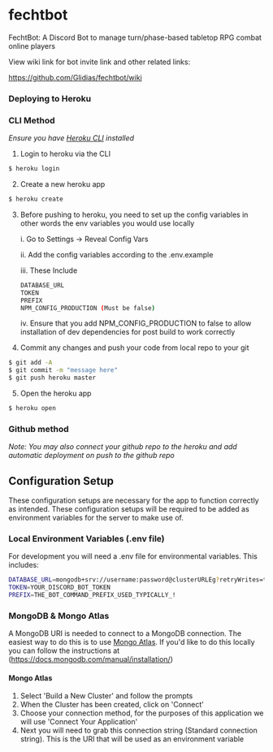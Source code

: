 # fechtbot
FechtBot: A Discord Bot to manage turn/phase-based tabletop RPG combat online players

View wiki link for bot invite link and other related links:

https://github.com/Glidias/fechtbot/wiki

### Deploying to Heroku


### CLI Method

_Ensure you have [Heroku CLI](https://devcenter.heroku.com/articles/heroku-cli) installed_

1. Login to heroku via the CLI

```bash
$ heroku login
```

2. Create a new heroku app

```bash
$ heroku create
```

3. Before pushing to heroku, you need to set up the config variables in other words the env variables you would use locally

    i. Go to Settings -> Reveal Config Vars

    ii. Add the config variables according to the .env.example

    iii. These Include

    ```bash
    DATABASE_URL
	TOKEN
	PREFIX
	NPM_CONFIG_PRODUCTION (Must be false)
    ```

    iv. Ensure that you add NPM_CONFIG_PRODUCTION to false to allow installation of dev dependencies for post build to work correctly

4. Commit any changes and push your code from local repo to your git
```bash
$ git add -A 
$ git commit -m "message here"
$ git push heroku master
```

5. Open the heroku app

```bash
$ heroku open
```

### Github method

_Note: You may also connect your github repo to the heroku and add automatic deployment on push to the github repo_


## Configuration Setup

These configuration setups are necessary for the app to function correctly as intended. These configuration setups will be required to be added as environment variables for the server to make use of.

### Local Environment Variables (.env file)
For development you will need a .env file for environmental variables. This includes:

```bash
DATABASE_URL=mongodb+srv://username:password@clusterURLEg?retryWrites=true
TOKEN=YOUR_DISCORD_BOT_TOKEN
PREFIX=THE_BOT_COMMAND_PREFIX_USED_TYPICALLY_!
```


### MongoDB & Mongo Atlas

A MongoDB URI is needed to connect to a MongoDB connection. The easiest way to do this is to use [Mongo Atlas](https://www.mongodb.com/cloud/atlas). If you'd like to do this locally you can follow the instructions at (https://docs.mongodb.com/manual/installation/)

#### Mongo Atlas

1. Select 'Build a New Cluster' and follow the prompts
2. When the Cluster has been created, click on 'Connect'
3. Choose your connection method, for the purposes of this application we will use 'Connect Your Application'
4. Next you will need to grab this connection string (Standard connection string). This is the URI that will be used as an environment variable
